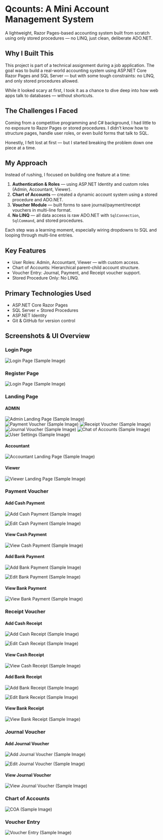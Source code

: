 # Qcounts: A Mini Account Management System

A lightweight, Razor Pages-based accounting system built from scratch using only stored procedures — no LINQ, just clean, deliberate ADO.NET.

## Why I Built This

This project is part of a technical assignment during a job application. The goal was to build a real-world accounting system using ASP.NET Core Razor Pages and SQL Server — but with some tough constraints: no LINQ, and only stored procedures allowed.

While it looked scary at first, I took it as a chance to dive deep into how web apps talk to databases — without shortcuts.

## The Challenges I Faced

Coming from a competitive programming and C# background, I had little to no exposure to Razor Pages or stored procedures. I didn’t know how to structure pages, handle user roles, or even build forms that talk to SQL. 

Honestly, I felt lost at first — but I started breaking the problem down one piece at a time.

## My Approach

Instead of rushing, I focused on building one feature at a time:

1. **Authentication & Roles** — using ASP.NET Identity and custom roles (Admin, Accountant, Viewer).
2. **Chart of Accounts** — created a dynamic account system using a stored procedure and ADO.NET.
3. **Voucher Module** — built forms to save journal/payment/receipt vouchers in multi-line format.
4. **No LINQ** — all data access is raw ADO.NET with `SqlConnection`, `SqlCommand`, and stored procedures.

Each step was a learning moment, especially wiring dropdowns to SQL and looping through multi-line entries.


## Key Features

- User Roles: Admin, Accountant, Viewer — with custom access.
- Chart of Accounts: Hierarchical parent-child account structure.
- Voucher Entry: Journal, Payment, and Receipt voucher support.
- Stored Procedure Only: No LINQ.


## Primary Technologies Used

- ASP.NET Core Razor Pages
- SQL Server + Stored Procedures
- ASP.NET Identity
- Git & GitHub for version control

## Screenshots & UI Overview

### Login Page
![Login Page (Sample Image)](screenshots/Login-Page.png)

### Register Page
![Login Page (Sample Image)](screenshots/Register-Page.png)

### Landing Page
#### ADMIN
![Admin Landing Page (Sample Image)](screenshots/Admin-Landing-Page.png)
![Payment Voucher (Sample Image)](screenshots/Admin-Payment-Voucher.png)
![Receipt Voucher (Sample Image)](screenshots/Admin-Receipt-Voucher.png)
![Journal Voucher (Sample Image)](screenshots/Admin-Journal-Voucher.png)
![Chat of Accounts (Sample Image)](screenshots/Admin-COA.png)
![User Settings (Sample Image)](screenshots/Admin-UserSettings.png)

#### Accountant
![Accountant Landing Page (Sample Image)](screenshots/Acc-Landing-Page.png)

#### Viewer
![Viewer Landing Page (Sample Image)](screenshots/Viewer-Landing-Page.png)


### Payment Voucher
#### Add Cash Payment
![Add Cash Payment (Sample Image)](screenshots/Cash-Pay-Create.png)

![Edit Cash Payment (Sample Image)](screenshots/Cash-Pay-Edit.png)

#### View Cash Payment
![View Cash Payment (Sample Image)](screenshots/Cash-Pay-Index.png)

#### Add Bank Payment
![Add Bank Payment (Sample Image)](screenshots/Bank-Pay-Create.png)

![Edit Bank Payment (Sample Image)](screenshots/Bank-Pay-Edit.png)

#### View Bank Payment
![View Bank Payment (Sample Image)](screenshots/Bank-Pay-Index.png)



### Receipt Voucher
#### Add Cash Receipt
![Add Cash Receipt (Sample Image)](screenshots/Cash-Rcv-Create.png)

![Edit Cash Receipt (Sample Image)](screenshots/Cash-Rcv-Edit.png)

#### View Cash Receipt
![View Cash Receipt (Sample Image)](screenshots/Cash-Rcv-Index.png)

#### Add Bank Receipt
![Add Bank Receipt (Sample Image)](screenshots/Bank-Rcv-Create.png)

![Edit Bank Receipt (Sample Image)](screenshots/Bank-Rcv-Edit.png)

#### View Bank Receipt
![View Bank Receipt (Sample Image)](screenshots/Bank-Rcv-Index.png)


### Journal Voucher
#### Add Journal Voucher
![Add Journal Voucher (Sample Image)](screenshots/JV-Create.png)

![Edit Journal Voucher (Sample Image)](screenshots/JV-Edit.png)

#### View Journal Voucher
![View Journal Voucher (Sample Image)](screenshots/JV-Index.png)

### Chart of Accounts
![COA (Sample Image)](screenshots/chart-of-accounts-page.png)

### Voucher Entry
![Voucher Entry (Sample Image)](screenshots/voucher-entry-page.png)